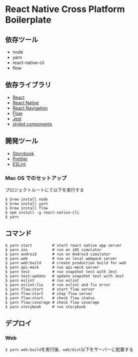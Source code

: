 # React Native Cross Platform Boilerplate

## 依存ツール

* node
* yarn
* react-native-cli
* flow

## 依存ライブラリ

* [React](https://reactjs.org/)
* [React Native](https://facebook.github.io/react-native/)
* [React Navigation](https://reactnavigation.org/docs/en/navigation-prop.html)
* [Flow](https://flow.org/)
* [Jest](https://facebook.github.io/jest/)
* [styled components](https://www.styled-components.com/)

## 開発ツール

* [Storybook](https://storybook.js.org/)
* [Prettier](https://prettier.io/)
* [ESLint](https://eslint.org/)

### Mac OS でのセットアップ

プロジェクトルートにて以下を実行する

```
$ brew install node
$ brew install yarn
$ brew install flow
$ npm install -g react-native-cli
$ yarn
```

## コマンド

```
$ yarn start         # start react native app server
$ yarn ios           # run on iOS simulator
$ yarn android       # run on Android simulator
$ yarn web           # run on local webpack server
$ yarn web:build     # create production build for web
$ yarn api-mock      # run api-mock server
$ yarn test          # run snapshot test with Jest
$ yarn test:update   # update snapshot test with Jest
$ yarn eslint        # run eslint
$ yarn eslint:fix    # run eslint and fix error
$ yarn flow:start    # start flow server
$ yarn flow:start    # stop flow server
$ yarn flow:start    # check flow status
$ yarn flow:coverage # check flow coverage
$ yarn storybook     # run storybook
```

## デプロイ

### Web

`$ yarn web:build`を実行後、`web/dist`以下をサーバーに配置する
